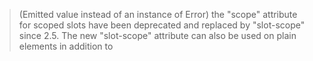 > (Emitted value instead of an instance of Error) the "scope" attribute for scoped slots have been deprecated and replaced by "slot-scope" since 2.5. The new "slot-scope" attribute can also be used on plain elements in addition to <template> to denote scoped slots.

element slot


![](https://wpimg.wallstcn.com/c093f01d-f77b-416a-ac4f-330f9c597f06.png

## 侧边栏
优化了侧边栏动画，并且使用js模拟侧边栏滚动。

## 路由
规范了路由配置，统一使用将配置放入meta之中。

## keep-alive
优化了tags-view 标签栏导航，现在能手动配置需要缓冲的页面。

## Dashboard
重构了dashboard

## 请求
之前将 axios 请求封装了一个实例，文件夹取名为 fetch。新版本为了规避与原生 [fetch](https://developer.mozilla.org/en-US/docs/Web/API/Fetch_API) 名字上的歧义，所以将原本所有叫 `fetch` 的都更改为了 `request`，使用方法和原先没有任何的区别。

代码地址：`@/utils/request.js`

## Layout
调整了 layout 的目录结构

## Style
新增了 variables.scss 和 transition.scss

## Svg Icon
优化了svg icon 并将组件名修改为 `svg-icon`

## 国际化
新增了国际化 vue-i18n

## 使用文档
新增了 [使用文档](https://panjiachen.github.io/vue-element-admin-site/#/)

##不兼容更新
该项目目前使用element-ui@2.0.5版本，所以最低兼容 Vue 2.5.0